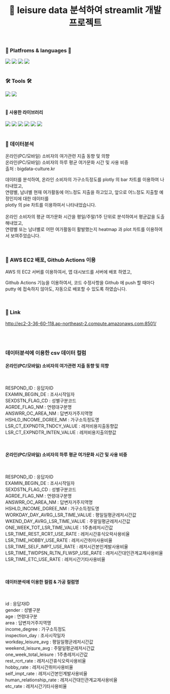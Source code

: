 <br/>
<div align="center">

#   📖 leisure data 분석하여 streamlit 개발 프로젝트   

</div>  
<br/>
<div align="cecnter">

### 🌟 Platfroms & languages 🌟

</div>

<div>
  <img src="https://img.shields.io/badge/Python-007396?style=flat&logo=Python&logoColor=white" />
  <img src="https://img.shields.io/badge/Jupyter Notebook-E34F26?style=flat&logo=Jupyter&logoColor=white" />
  <img src="https://img.shields.io/badge/AWS-232F3E?style=flat&logo=Amazon AWS&logoColor=white" />
  <img src="https://img.shields.io/badge/EC2-FF9900?style=flat&logo=Amazon EC2&logoColor=white" />
</div>  

<br/>

<div align="left">

### 🛠 Tools 🛠

</div>  

<div>
<img src="https://img.shields.io/badge/Visual Studio Code-007ACC?style=flat&logo=Visual Studio Code&logoColor=white"/> 
<img src="https://img.shields.io/badge/Github-000000?style=flat&logo=Github&logoColor=white"/>
</div>

<br/> 






#### 📌 사용한 라이브러리

<div>
<img src="https://img.shields.io/badge/Streamlit-FF4B4B?style=flat&logo=Streamlit&logoColor=white"/> 
<img src="https://img.shields.io/badge/pandas-150458?style=flat&logo=pandas&logoColor=white"/>
<img src="https://img.shields.io/badge/matplotlib-EBAF00?style=flat&logo=matplotlib&logoColor=white"/>
<img src="https://img.shields.io/badge/seaborn-52BBE6?style=flat&logo=seaborn&logoColor=white"/>
<img src="https://img.shields.io/badge/Plotly-3F4F75?style=flat&logo=Plotly&logoColor=white"/> 
<img src="https://img.shields.io/badge/PIL-14A0C4?style=flat&logo=PIL&logoColor=white"/>
</div>

<br/>

### 📌 데이터분석  

온라인(PC/모바일) 소비자의 여가관련 지출 동향 및 의향  
온라인(PC/모바일) 소비자의 하루 평균 여가문화 시간 및 사용 비중  
출처 : bigdata-culture.kr  


데이터를 분석하여, 온라인 소비자의 가구소득정도를 plotly 의 bar 차트를 이용하여 나타내었고,  
연령별, 남녀별 현재 여가활동에 어느정도 지출을 하고있고, 앞으로 어느정도 지출할 예정인지에 대한 데이터를  
plotly 의 pie 차트를 이용하여서 나타내었습니다.  
<br/>
온라인 소비자의 평균 여가문화 시간을 평일/주말/1주 단위로 분석하여서 평균값을 도출해내었고,  
연령별 또는 남녀별로 어떤 여가활동이 활발했는지 heatmap 과 plot 차트를 이용하여서 보여주었습니다.  


<br/>

### 📌 AWS EC2 배포, Github Actions 이용

AWS 의 EC2 서버를 이용하여서, 앱 대시보드를 서버에 배포 하였고,
  
Github Actions 기능을 이용하여서, 코드 수정사항을 Github 에 push 할 때마다  
putty 에 접속하지 않아도, 자동으로 배포할 수 있도록 하였습니다.  


<br/>


<div align="left">

### 📌 Link


http://ec2-3-36-60-118.ap-northeast-2.compute.amazonaws.com:8501/


</div>  

<br/>
<br/>

### 데이터분석에 이용한 csv 데이터 컬럼

#### 온라인(PC/모바일) 소비자의 여가관련 지출 동향 및 의향  

<br/>

RESPOND_ID : 응답자ID  
EXAMIN_BEGIN_DE : 조사시작일자  
SEXDSTN_FLAG_CD	: 성별구분코드  	
AGRDE_FLAG_NM : 연령대구분명  
ANSWRR_OC_AREA_NM : 답변자거주지역명  
HSHLD_INCOME_DGREE_NM : 가구소득정도명  
LSR_CT_EXPNDTR_TNDCY_VALUE : 레저비용지출동향값  
LSR_CT_EXPNDTR_INTEN_VALUE : 레저비용지출의향값  

<br/>

#### 온라인(PC/모바일) 소비자의 하루 평균 여가문화 시간 및 사용 비중 

<br/>

RESPOND_ID : 응답자ID  
EXAMIN_BEGIN_DE : 조사시작일자  
SEXDSTN_FLAG_CD	: 성별구분코드  	
AGRDE_FLAG_NM : 연령대구분명  
ANSWRR_OC_AREA_NM : 답변자거주지역명  
HSHLD_INCOME_DGREE_NM : 가구소득정도명  
WORKDAY_DAY_AVRG_LSR_TIME_VALUE	: 평일일평균레저시간값  
WKEND_DAY_AVRG_LSR_TIME_VALUE : 주말일평균레저시간값  
ONE_WEEK_TOT_LSR_TIME_VALUE : 1주총레저시간값  
LSR_TIME_REST_RCRT_USE_RATE : 레저시간휴식오락사용비율  
LSR_TIME_HOBBY_USE_RATE : 레저시간취미사용비율  
LSR_TIME_SELF_IMPT_USE_RATE : 레저시간본인계발사용비율  
LSR_TIME_TWDPSN_RLTN_FLWSP_USE_RATE : 레저시간대인관계교제사용비율  
LSR_TIME_ETC_USE_RATE : 레저시간기타사용비율  

<br/>

#### 데이터분석에 이용한 컬럼 & 가공 컬럼명

<br/>

id : 응답자ID  
gender : 성별구분  
age : 연령대구분  
area : 답변자거주지역명  
income_degree : 가구소득정도  
inspection_day : 조사시작일자  
workday_leisure_avg : 평일일평균레저시간값  
weekend_leisure_avg : 주말일평균레저시간값  
one_week_total_leisure : 1주총레저시간값  
rest_rcrt_rate : 레저시간휴식오락사용비율  
hobby_rate : 레저시간취미사용비율  
self_impt_rate : 레저시간본인계발사용비율  
human_relationship_rate : 레저시간대인관계교제사용비율  
etc_rate : 레저시간기타사용비율  

